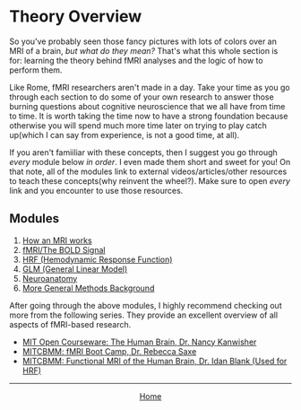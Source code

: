 # Theory Overview
So you've probably seen those fancy pictures with lots of colors over an MRI of a brain, *but what do they mean?* That's what this whole section is for: learning the theory behind fMRI analyses and the logic of how to perform them. 

Like Rome, fMRI researchers aren't made in a day. Take your time as you go through each section to do some of your own research to answer those burning questions about cognitive neuroscience that we all have from time to time. 
It is worth taking the time now to have a strong foundation because otherwise you will spend much more time later on trying to play catch up(which I can say from experience, is not a good time, at all). 

If you aren't famiiliar with these concepts, then I suggest you go through *every* module below *in order*. I even made them short and sweet for you! On that note, all of the modules link to external videos/articles/other resources to teach these 
concepts(why reinvent the wheel?). Make sure to open *every* link and you encounter to use those resources. 

## Modules

  1. [How an MRI works](what_is_an_mri.md)
  2. [fMRI/The BOLD Signal](fmri_bold_signal.md)
  3. [HRF (Hemodynamic Response Function)](hrf.md)
  4. [GLM (General Linear Model)](glm.md)
  5. [Neuroanatomy](neuroanatomy.md)
  6. [More General Methods Background](methods.md)


After going through the above modules, I highly recommend checking out more from the following series. They provide an excellent overview of all aspects of fMRI-based research. 

  - [MIT Open Courseware: The Human Brain, Dr. Nancy Kanwisher](https://www.youtube.com/playlist?list=PLUl4u3cNGP60IKRN_pFptIBxeiMc0MCJP)
  - [MITCBMM: fMRI Boot Camp, Dr. Rebecca Saxe](https://www.youtube.com/playlist?list=PLyGKBDfnk-iDVpUGSR_GlDmQrZOS0Lk6k)
  - [MITCBMM: Functional MRI of the Human Brain, Dr. Idan Blank (Used for HRF)](https://www.youtube.com/playlist?list=PLyGKBDfnk-iA2c90e62zJTwIrCh7T1Y_I)

---
<div style="text-align: center; margin-top: 10px;">
  <a href="/fmri-for-beginners/">Home</a>
</div>
